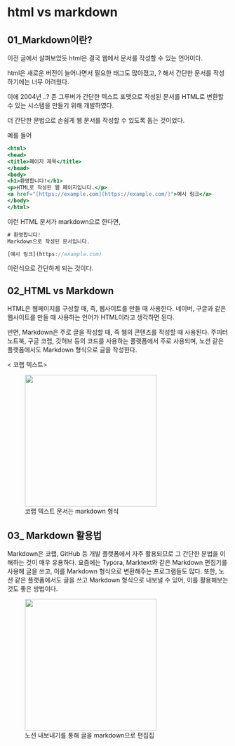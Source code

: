 # html vs markdown

## 01_Markdown이란?

이전 글에서 살펴보았듯 html은 결국 웹에서 문서를 작성할 수 있는 언어이다. 

html은 새로운 버전이 늘어나면서 필요한 태그도 많아졌고, ? 해서 간단한 문서를 작성하기에는 너무 어려웠다.

이에 2004년 ..?  존 그루버가 간단한 텍스트 포맷으로 작성된 문서를 HTML로 변환할 수 있는 시스템을 만들기 위해 개발하였다. 

더 간단한 문법으로 손쉽게 웹 문서를 작성할 수 있도록 돕는 것이었다.

예를 들어

```jsx
<html>
<head>
<title>페이지 제목</title>
</head>
<body>
<h1>환영합니다!</h1>
<p>HTML로 작성된 웹 페이지입니다.</p>
<a href="[https://example.com](https://example.com/)">예시 링크</a>
</body>
</html>
```

이런 HTML 문서가 markdown으로 한다면,

```jsx
# 환영합니다!
Markdown으로 작성된 문서입니다.

[예시 링크](https://example.com)

```

이런식으로 간단하게 되는 것이다.

## 02_HTML vs Markdown

HTML은 웹페이지를 구성할 때, 즉, 웹사이트를 만들 때 사용한다. 네이버, 구글과 같은 웹사이트를 만들 때 사용하는 언어가 HTML이라고 생각하면 된다. 

반면, Markdown은 주로 글을 작성할 때, 즉 웹의 콘텐츠를 작성할 때 사용된다. 주피터 노트북, 구글 코랩, 깃허브 등의 코드를 사용하는 플랫폼에서 주로 사용되며, 노션 같은 플랫폼에서도 Markdown 형식으로 글을 작성한다.

< 코랩 텍스트>

<figure>
  <img src="eekals/da_blog/img/코랩_마크다운.png" width="300" />
  <figcaption>코랩 텍스트 문서는 markdown 형식</figcaption>
</figure>

## 03_ Markdown 활용법

Markdown은 코랩, GitHub 등 개발 플랫폼에서 자주 활용되므로 그 간단한 문법을 이해하는 것이 매우 유용하다. 요즘에는 Typora, Marktext와 같은 Markdown 편집기를 사용해 글을 쓰고, 이를 Markdown 형식으로 변환해주는 프로그램들도 많다. 또한, 노션 같은 플랫폼에서도 글을 쓰고 Markdown 형식으로 내보낼 수 있어, 이를 활용해보는 것도 좋은 방법이다.

<figure>
  <img src="eekals/da_blog/img/노션.png" width="300" />
  <figcaption>노션 내보내기를 통해 글을 markdown으로 편집집</figcaption>
</figure>

